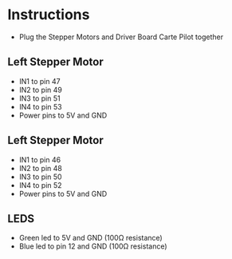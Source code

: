 # Instructions
- Plug the Stepper Motors and Driver Board Carte Pilot together

## Left Stepper Motor
- IN1 to pin 47
- IN2 to pin 49
- IN3 to pin 51
- IN4 to pin 53
- Power pins to 5V and GND

## Left Stepper Motor
- IN1 to pin 46
- IN2 to pin 48
- IN3 to pin 50
- IN4 to pin 52
- Power pins to 5V and GND

## LEDS
- Green led to 5V and GND (100Ω resistance)
- Blue led to pin 12 and GND (100Ω resistance)